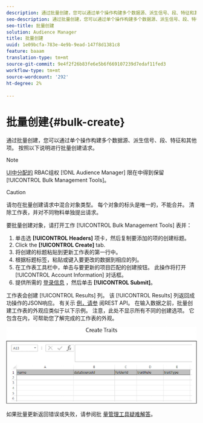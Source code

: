 ```yaml
---
description: 通过批量创建，您可以通过单个操作构建多个数据源、派生信号、段、特征和其他项。 按照以下说明进行批量创建请求。
seo-description: 通过批量创建，您可以通过单个操作构建多个数据源、派生信号、段、特征和其他项。 按照以下说明进行批量创建请求。
seo-title: 批量创建
solution: Audience Manager
title: 批量创建
uuid: 1e09bcfa-783e-4e9b-9ead-147f8d1381c8
feature: baaam
translation-type: tm+mt
source-git-commit: 9e4f2f26b83fe6e5b6f669107239d7edaf11fed3
workflow-type: tm+mt
source-wordcount: '292'
ht-degree: 2%

---
```



# 批量创建{#bulk-create}

通过批量创建，您可以通过单个操作构建多个数据源、派生信号、段、特征和其他项。 按照以下说明进行批量创建请求。

<!-- 

t_bulk_create.xml

 -->

>[!NOTE]
>
>[UI中分配的](../../features/administration/administration-overview.md) RBAC组权 [!DNL Audience Manager] 限在中得到保留 [!UICONTROL Bulk Management Tools]。

>[!CAUTION]
>
>请勿在批量创建请求中混合对象类型。 每个对象的标头是唯一的，不能合并。 清除工作表，并对不同物料单独提出请求。

要批量创建对象，请打开工作 [!UICONTROL Bulk Management Tools] 表并：

1. 单击选 **[!UICONTROL Headers]** 项卡，然后复制要添加的项的创建标题。
2. Click the **[!UICONTROL Create]** tab.
3. 将创建的标题粘贴到更新工作表的第一行中。
4. 根据标题标签，粘贴或键入要更改的数据到相应的列。
5. 在工作表工具栏中，单击与要更新的项目匹配的创建按钮。
此操作将打开 [!UICONTROL Account Information] 对话框。
6. 提供所需的 [登录信息](../../reference/bulk-management-tools/bulk-management-intro.md#auth-reqs) ，然后单击 **[!UICONTROL Submit]**。

工作表会创建 [!UICONTROL Results] 列。 该 [!UICONTROL Results] 列返回成功操作的JSON响应。 有关示 [例，请参](../../api/rest-api-main/rest-api-main.md) 阅REST API。 在输入数据之前，批量创建工作表的外观应类似于以下示例。 注意，此处不显示所有不同的创建选项。 它包含在内，可帮助您了解完成的工作表的外观。

![](assets/cretetraits.png)

如果批量更新返回错误或失败，请参阅批 [量管理工具疑难解答](../../reference/bulk-management-tools/bulk-troubleshooting.md)。
